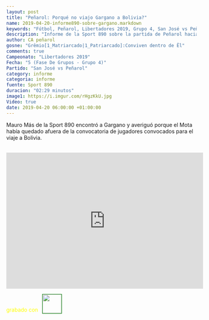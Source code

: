 ```yaml
---
layout: post
title: "Peñarol: Porqué no viajo Gargano a Bolivia?"
name: 2019-04-20-informe890-sobre-gargano.markdown
keywords: "Fútbol, Peñarol, Libertadores 2019, Grupo 4, San José vs Peñarol, Informe, Video"
description: "Informe de la Sport 890 sobre la partida de Peñarol hacia Bolivia, Mauro Más habló con Gargano y le preguntó sobre su ausencia"
author: CA peñarol
gosne: "Grêmio[1_Matriarcado|1_Patriarcado]:Conviven dentro de Êl"
comments: true
Campeonato: "Libertadores 2019"
Fecha: "5 (Fase De Grupos - Grupo 4)"
Partido: "San José vs Peñarol"
category: informe
categoria: informe
fuente: Sport 890
duracion: "02:29 minutos"
image1: https://i.imgur.com/rHgzKkU.jpg
Video: true
date: 2019-04-20 06:00:00 +01:00:00
---
```


Mauro Más de la Sport 890 encontró a Gargano y averiguó porque el Mota había quedado afuera de la convocatoria de jugadores convocados para el viaje a Bolivia.

<br>

<iframe width="521" height="360" src="https://www.youtube.com/embed/HMwyXAJvdPw" frameborder="0" allow="accelerometer; autoplay; encrypted-media; gyroscope; picture-in-picture" allowfullscreen></iframe>

<span style="color:yellow;">grabado con</span> <a href="http://ffmpeg.org"><img src="{{ site.url }}/images/ffmpeg.png" width="50px" style="border:1px solid green;vertical-align: sub;margin-left:7px;"></a>
